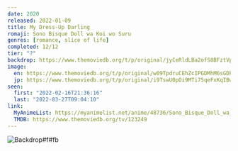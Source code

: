 ```yaml
---
date: 2020
released: 2022-01-09
title: My Dress-Up Darling
romaji: Sono Bisque Doll wa Koi wo Suru
genres: [romance, slice of life]
completed: 12/12
tier: "?"
backdrop: https://www.themoviedb.org/t/p/original/jyCeRldLBa2ofS8BFztVpxl6qaN.jpg
image:
  en: https://www.themoviedb.org/t/p/original/w09TpdruCEhZcIPGDMhM6sGDhg7.jpg
  jp: https://www.themoviedb.org/t/p/original/i9TswU0pOi9MTi75qeFxKqIBwz2.jpg
seen:
  first: "2022-02-16T21:36:16"
  last: "2022-03-27T09:04:10"
link:
  MyAnimeList: https://myanimelist.net/anime/48736/Sono_Bisque_Doll_wa_Koi_wo_Suru
  TMDB: https://www.themoviedb.org/tv/123249
---
```



![Backdrop#f#fb](https://www.themoviedb.org/t/p/original/2iYfq4Q4IXSmWXU8A4B3Py29jiB.jpg "Source: TMDB")
